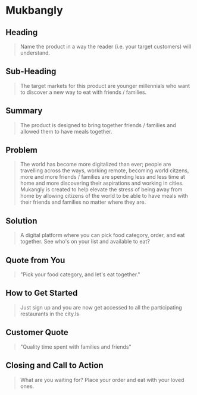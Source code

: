# Mukbangly #

## Heading ##
  > Name the product in a way the reader (i.e. your target customers) will understand.

## Sub-Heading ##
  > The target markets for this product are younger millennials who want to discover a new way to eat with friends / families.

## Summary ##
  > The product is designed to bring together friends / families and allowed them to have meals together.

## Problem ##
  > The world has become more digitalized than ever; people are travelling across the ways, working remote, becoming world citzens, more and more friends / families are spending less and less time at home and more discovering their aspirations and working in cities. Mukangly is created to help elevate the stress of being away from home by allowing citizens of the world to be able to have meals with their friends and families no matter where they are.

## Solution ##
  > A digital platform where you can pick food category, order, and eat together. See who's on your list and available to eat?

## Quote from You ##
  > "Pick your food category, and let's eat together."

## How to Get Started ##
  > Just sign up and you are now get accessed to all the participating restaurants in the city.ls

## Customer Quote ##
  > "Quality time spent with families and friends"

## Closing and Call to Action ##
  > What are you waiting for? Place your order and eat with your loved ones.
